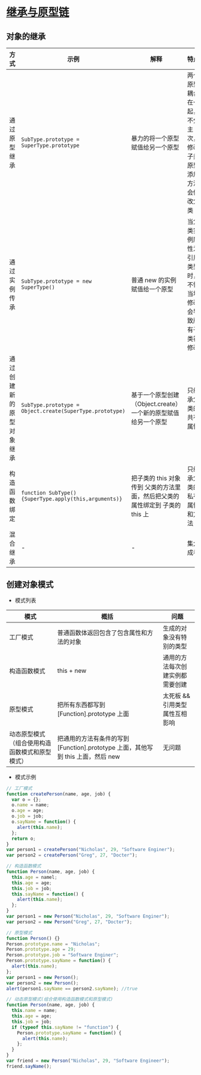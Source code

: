 # [继承与原型链](https://developer.mozilla.org/zh-CN/docs/Web/JavaScript/Inheritance_and_the_prototype_chain)

## 对象的继承

| 方式                     | 示例                                                     | 解释                                                                         | 特点                                                         |
| ------------------------ | -------------------------------------------------------- | ---------------------------------------------------------------------------- | ------------------------------------------------------------ |
| 通过原型继承             | `SubType.prototype = SuperType.prototype`                | 暴力的将一个原型赋值给另一个原型                                             | 两个原型耦合在一起，不分主次，修改子类原型添加方法会修改父类 |
| 通过实例传承             | `SubType.prototype = new SuperType()`                    | 普通 new 的实例赋值给一个原型                                                | 当父类实例属性为引用类型时，不恰当地修改会导致所有子类被修改 |
| 通过创建新的原型对象继承 | `SubType.prototype = Object.create(SuperType.prototype)` | 基于一个原型创建（Object.create）一个新的原型赋值给另一个原型                | 只继承父类的共有属性                                         |
| 构造函数绑定             | `function SubType() {SuperType.apply(this,arguments)}`   | 把子类的 this 对象传到 父类的方法里面，然后把父类的属性绑定到 子类的 this 上 | 只继承父类的私有属性和方法                                   |
| 混合继承                 | -                                                        | -                                                                            | 集大成者                                                     |

## 创建对象模式

- 模式列表

| 模式                                           | 概括                                                                             | 问题                             |
| ---------------------------------------------- | -------------------------------------------------------------------------------- | -------------------------------- |
| 工厂模式                                       | 普通函数体返回包含了包含属性和方法的对象                                         | 生成的对象没有特别的类型         |
| 构造函数模式                                   | this + new                                                                       | 通用的方法每次创建实例都需要创建 |
| 原型模式                                       | 把所有东西都写到 [Function].prototype 上面                                       | 太死板 && 引用类型属性互相影响   |
| 动态原型模式（组合使用构造函数模式和原型模式） | 把通用的方法有条件的写到 [Function].prototype 上面，其他写到 this 上面，然后 new | 无问题                           |

- 模式示例

```javascript
// 工厂模式
function createPerson(name, age, job) {
  var o = {};
  o.name = name;
  o.age = age;
  o.job = job;
  o.sayName = function() {
    alert(this.name);
  };
  return o;
}
var person1 = createPerson("Nicholas", 29, "Software Enginer");
var person2 = createPerson("Greg", 27, "Docter");

// 构造函数模式
function Person(name, age, job) {
  this.age = namel;
  this.age = age;
  this.job = job;
  this.sayName = function() {
    alert(this.name);
  };
}
var person1 = new Person("Nicholas", 29, "Software Enginer");
var person2 = new Person("Greg", 27, "Docter");

// 原型模式
function Person() {}
Person.prototype.name = "Nicholas";
Person.prototype.age = 29;
Person.prototype.job = "Software Enginer";
Person.prototype.sayName = function() {
  alert(this.name);
};
var person1 = new Person();
var person2 = new Person();
alert(person1.sayName == person2.sayName); //true

// 动态原型模式(组合使用构造函数模式和原型模式)
function Person(name, age, job) {
  this.name = name;
  this.age = age;
  this.job = job;
  if (typeof this.sayName != "function") {
    Person.prototype.sayName = function() {
      alert(this.name);
    };
  }
}
var friend = new Person("Nicholas", 29, "Software Engineer");
friend.sayName();
```
